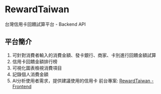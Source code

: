 # RewardTaiwan
台灣信用卡回饋試算平台 - Backend API

## 平台簡介
1. 可針對消費者輸入的消費金額、發卡銀行、商家、卡別進行回饋金額試算
2. 信用卡回饋金額排行榜
3. 可視化圖表檢視消費項目
4. 記錄個人消費金額
5. AI分析使用者需求，提供建議使用的信用卡
前台專案: [RewardTaiwan - Frontend](https://github.com/Grasseed/RewardTaiwan_Frontend)
